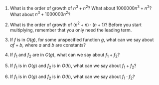 1.  What is the order of growth of $n^3 + n^2$? What about
    $1000000 n^3 + n^2$? What about $n^3 + 1000000 n^2$?

2.  What is the order of growth of $(n^2 + n) \cdot (n + 1)$? Before you
    start multiplying, remember that you only need the leading term.

3.  If $f$ is in $O(g)$, for some unspecified function $g$, what can we
    say about $af+b$, where $a$ and $b$ are constants?

4.  If $f_1$ and $f_2$ are in $O(g)$, what can we say about $f_1 + f_2$?

5.  If $f_1$ is in $O(g)$ and $f_2$ is in $O(h)$, what can we say about
    $f_1 + f_2$?

6.  If $f_1$ is in $O(g)$ and $f_2$ is in $O(h)$, what can we say about
    $f_1 \cdot f_2$?